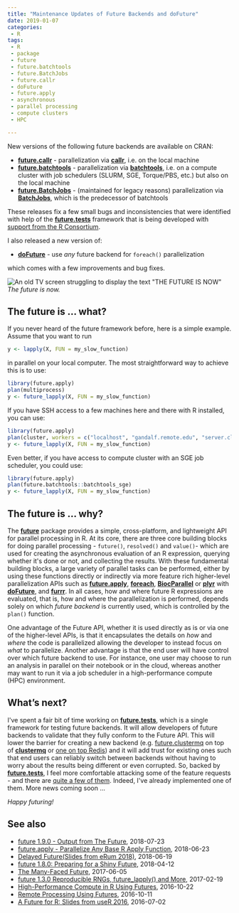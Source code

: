 ```yaml
---
title: "Maintenance Updates of Future Backends and doFuture"
date: 2019-01-07
categories:
 - R
tags:
 - R
 - package
 - future
 - future.batchtools
 - future.BatchJobs
 - future.callr
 - doFuture
 - future.apply
 - asynchronous
 - parallel processing
 - compute clusters
 - HPC

---
```


New versions of the following future backends are available on CRAN:

* **[future.callr]** - parallelization via **[callr]**, i.e. on the local machine
* **[future.batchtools]** - parallelization via **[batchtools]**, i.e. on a compute cluster with job schedulers (SLURM, SGE, Torque/PBS, etc.) but also on the local machine
* **[future.BatchJobs]** - (maintained for legacy reasons) parallelization via **[BatchJobs]**, which is the predecessor of batchtools

These releases fix a few small bugs and inconsistencies that were identified with help of the **[future.tests]** framework that is being developed with [support from the R Consortium](https://www.r-consortium.org/projects/awarded-projects).


I also released a new version of:

* **[doFuture]** - use _any_ future backend for `foreach()` parallelization

which comes with a few improvements and bug fixes.


![An old TV screen struggling to display the text "THE FUTURE IS NOW"](/post/the-future-is-now.gif)
_The future is now._


## The future is ... what?

If you never heard of the future framework before, here is a simple example.  Assume that you want to run
```r
y <- lapply(X, FUN = my_slow_function)
```
in parallel on your local computer.  The most straightforward way to achieve this is to use:
```r
library(future.apply)
plan(multiprocess)
y <- future_lapply(X, FUN = my_slow_function)
```
If you have SSH access to a few machines here and there with R installed, you can use:
```r
library(future.apply)
plan(cluster, workers = c("localhost", "gandalf.remote.edu", "server.cloud.org"))
y <- future_lapply(X, FUN = my_slow_function)
```
Even better, if you have access to compute cluster with an SGE job scheduler, you could use:
```r
library(future.apply)
plan(future.batchtools::batchtools_sge)
y <- future_lapply(X, FUN = my_slow_function)
```


## The future is ... why?

The **[future]** package provides a simple, cross-platform, and lightweight API for parallel processing in R.  At its core, there are three core building blocks for doing parallel processing - `future()`, `resolved()` and `value()`- which are used for creating the asynchronous evaluation of an R expression, querying whether it's done or not, and collecting the results.  With these fundamental building blocks, a large variety of parallel tasks can be performed, either by using these functions directly or indirectly via more feature rich higher-level parallelization APIs such as **[future.apply]**, **[foreach]**, **[BiocParallel]** or **[plyr]** with **[doFuture]**, and **[furrr]**.  In all cases, how and where future R expressions are evaluated, that is, how and where the parallelization is performed, depends solely on which _future backend_ is currently used, which is controlled by the `plan()` function.

One advantage of the Future API, whether it is used directly as is or via one of the higher-level APIs, is that it encapsulates the details on _how_ and _where_ the code is parallelized allowing the developer to instead focus on _what_ to parallelize.  Another advantage is that the end user will have control over which future backend to use.  For instance, one user may choose to run an analysis in parallel on their notebook or in the cloud, whereas another may want to run it via a job scheduler in a high-performance compute (HPC) environment.


## What’s next?

I've spent a fair bit of time working on **[future.tests]**, which is a single framework for testing future backends.  It will allow developers of future backends to validate that they fully conform to the Future API.  This will lower the barrier for creating a new backend (e.g. [future.clustermq] on top of **[clustermq]** or [one on top Redis](https://github.com/HenrikBengtsson/future/issues/151)) and it will add trust for existing ones such that end users can reliably switch between backends without having to worry about the results being different or even corrupted.
So, backed by **[future.tests]**, I feel more comfortable attacking some of the feature requests - and there are [quite a few of them](https://github.com/HenrikBengtsson/future/issues?q=is%3Aissue+is%3Aopen+label%3A%22feature+request%22).  Indeed, I've already implemented one of them.  More news coming soon ...


_Happy futuring!_


## See also

* [future 1.9.0 - Output from The Future](/2018/07/23/output-from-the-future/), 2018-07-23
* [future.apply - Parallelize Any Base R Apply Function](/2018/06/23/future.apply_1.0.0/), 2018-06-23
* [Delayed Future(Slides from eRum 2018)](/2018/06/18/future-erum2018-slides/), 2018-06-19
* [future 1.8.0: Preparing for a Shiny Future](/2018/04/12/future-results/), 2018-04-12
* [The Many-Faced Future](/2017/06/05/many-faced-future/), 2017-06-05
* [future 1.3.0 Reproducible RNGs, future&#95;lapply() and More](/2017/02/19/future-rng/), 2017-02-19
* [High-Performance Compute in R Using Futures](/2016/10/22/future-hpc/), 2016-10-22
* [Remote Processing Using Futures](/2016/10/11/future-remotes/), 2016-10-11
* [A Future for R: Slides from useR 2016](http://127.0.0.1:4321/2016/07/02/future-user2016-slides/), 2016-07-02



[future]: https://cran.r-project.org/package=future

[future.batchtools]: https://cran.r-project.org/package=future.batchtools
[batchtools]: https://cran.r-project.org/package=batchtools
[future.BatchJobs]: https://cran.r-project.org/package=future.BatchJobs
[BatchJobs]: https://cran.r-project.org/package=BatchJobs
[future.callr]: https://cran.r-project.org/package=future.callr
[callr]: https://cran.r-project.org/package=callr

[future.apply]: https://cran.r-project.org/package=future.apply
[furrr]: https://cran.r-project.org/package=furrr
[doFuture]: https://cran.r-project.org/package=doFuture
[foreach]: https://cran.r-project.org/package=foreach
[BiocParallel]: https://bioconductor.org/packages/release/bioc/html/BiocParallel.html
[plyr]: https://cran.r-project.org/package=plyr

[future.tests]: https://github.com/HenrikBengtsson/future.tests
[future.clustermq]: https://github.com/HenrikBengtsson/future/issues/204
[clustermq]: https://cran.r-project.org/package=clustermq
